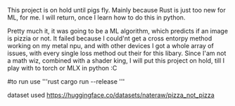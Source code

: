This project is on hold until pigs fly.
Mainly because Rust is just too new for ML, for me.
I will return, once I learn how to do this in python. 

Pretty much it, it was going to be a ML algorithm, which predicts if an image is pizzia or not.
It failed because I could'nt get a cross entorpy method working on my metal npu, and with other devices I got a whole array of issues, with every single loss method out their for this libary.
Since I'am not a math wiz, combined with a shader king, I will put this project on hold, till I play with to torch or MLX in python :C 

#to run use
'''rust
cargo run --release
'''

dataset used https://huggingface.co/datasets/nateraw/pizza_not_pizza
